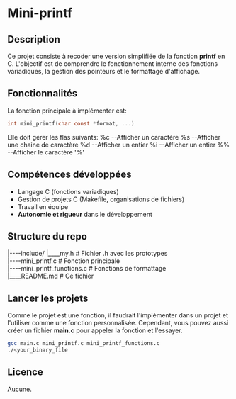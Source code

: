 # Mini-printf

## Description

Ce projet consiste à recoder une version simplifiée de la fonction **printf** en C. L'objectif est de comprendre le fonctionnement interne des fonctions variadiques, la gestion des pointeurs et le formattage d'affichage.

## Fonctionnalités

La fonction principale à implémenter est:
```c
int mini_printf(char const *format, ...)
```
Elle doit gérer les flas suivants:
%c    --Afficher un caractère
%s    --Afficher une chaine de caractère
%d    --Afficher un entier
%i    --Afficher un entier
%%    --Afficher le caractère '%'

## Compétences développées

- Langage C (fonctions variadiques)
- Gestion de projets C (Makefile, organisations de fichiers)
- Travail en équipe
- **Autonomie  et rigueur** dans le développement

## Structure du repo
|----include/
     |____my.h # Fichier .h avec les prototypes    
|----mini_printf.c # Fonction principale    
|----mini_printf_functions.c # Fonctions de formattage     
|____README.md # Ce fichier     

## Lancer les projets
Comme le projet est une fonction, il faudrait l'implémenter dans un projet et l'utiliser comme une fonction personnalisée. Cependant, vous pouvez aussi créer un fichier **main.c** pour appeler la fonction et l'essayer.
```bash
gcc main.c mini_printf.c mini_printf_functions.c
./<your_binary_file
```

## Licence
Aucune.



